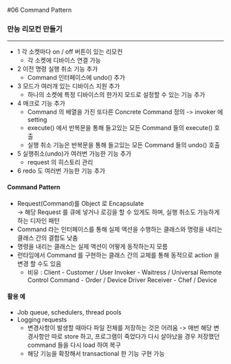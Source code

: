 #06 Command Pattern

### 만능 리모컨 만들기

<hr>

+ 1 각 소켓마다 on / off 버튼이 있는 리모컨
  + 각 소켓에 디바이스 연결 가능
+ 2 이전 명령 실행 취소 기능 추가
  + Command 인터페이스에 undo() 추가
+ 3 모드가 여러개 있는 디바이스 지원 추가
  + 하나의 소켓에 특정 디바이스의 한가지 모드로 설정할 수 있는 기능 추가
+ 4 매크로 기능 추가
  + Command 의 배열을 가진 또다른 Concrete Command 정의 -> invoker 에 setting
  + execute() 에서 반복문을 통해 들고있는 모든 Command 들의 execute() 호출
  + 실행 취소 기능은 반복문을 통해 들고있는 모든 Command 들의 undo() 호출
+ 5 실행취소(undo)가 여러번 가능한 기능 추가
  + request 의 히스토리 관리
+ 6 redo 도 여러번 가능한 기능 추가


<h4>Command Pattern</h4>

+ Request(Command)를 Object 로 Encapsulate <br>
  -> 해당 Request 를 큐에 넣거나 로깅을 할 수 있게도 하며,
  실행 취소도 가능하게 하는 디자인 패턴
+ Command 라는 인터페이스를 통해 
  실제 액션을 수행하는 클래스와 명령을 내리는 클래스 간의 결합도 낮춤
+ 명령을 내리는 클래스는 실제 액션이 어떻게 동작하는지 모름
+ 런타임에서 Command 를 구현하는 클래스 간의 교체를 통해 
  동적으로 action 을 변경 할 수도 있음
  + 비유 : Client - Customer / User
          Invoker - Waitress / Universal Remote Control
          Command - Order / Device Driver
          Receiver - Chef / Device


<h4>활용 예</h4>

+ Job queue, schedulers, thread pools
+ Logging requests
  + 변경사항이 발생할 때마다 파일 전체를 저장하는 것은 어려움
  -> 매번 해당 변경사항만 따로 store 하고, 프로그램이 죽었다가 다시 살아났을 경우
    저장했던 command 들을 다시 load 하여 복구
  + 해당 기능을 확장해서 transactional 한 기능 구현 가능
